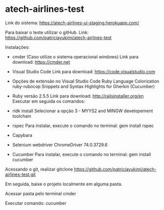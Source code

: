 # atech-airlines-test

Link do sistema: https://atech-airlines-ui-staging.herokuapp.com/

Para baixar o teste utilizar o gitHub.
Link: https://github.com/patriciayukimi/atech-airlines-test

Instalações: 

- cmder (Caso utilize o sistema operacional windows)
	Link para download: https://cmder.net 

- Visual Studio Code
	Link para download: https://code.visualstudio.com

- Opções de extensão no Visual Studio Code
	Ruby Language Colorization
	ruby-rubocop
	Snippets and Syntax Highlights for Gherkin (Cucumber)

- Ruby versão 2.5.5
	Link para download: http://railsinstaller.org/en
	Executar em seguida os comandos:

- ridk install 
Selecionar a opção 3 - MYYS2 and MINGW developement toolchain

- rspec
	Para instalar, execute o comando no terminal:
	gem install rspec

- Capybara 

- Selenium webdriver
	ChromeDriver 74.0.3729.6

- Cucumber
	Para instalar, execute o comando no terminal:
	gem install cucumber

Acessando o git, realizar gitclone
https://github.com/patriciayukimi/atech-airlines-test.git

Em seguida, baixe o projeto localmente em alguma pasta.

Acessar pasta pelo terminal cmder

Executar comando:
cucumber
